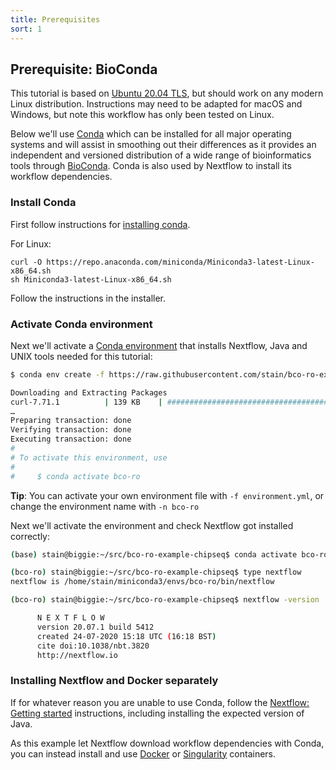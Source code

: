```yaml
---
title: Prerequisites
sort: 1
---
```



## Prerequisite: BioConda

This tutorial is based on [Ubuntu 20.04 TLS](https://releases.ubuntu.com/20.04/), but should work on any modern Linux distribution. Instructions may need to be adapted for macOS and Windows, but note this workflow has only been tested on Linux. 

Below we'll use [Conda](https://conda.io/) which can be installed for all major operating systems and will assist in smoothing out their differences as it provides an independent and versioned distribution of a wide range of bioinformatics tools through [BioConda](https://bioconda.github.io/). Conda is also used by Nextflow to install its workflow dependencies.

### Install Conda

First follow instructions for [installing conda](https://bioconda.github.io/user/install.html#install-conda). 

For Linux:

```
curl -O https://repo.anaconda.com/miniconda/Miniconda3-latest-Linux-x86_64.sh
sh Miniconda3-latest-Linux-x86_64.sh
```

Follow the instructions in the installer.

### Activate Conda environment

Next we'll activate a
[Conda environment](environment.yml) that installs Nextflow,
Java and UNIX tools needed for this tutorial:

```sh
$ conda env create -f https://raw.githubusercontent.com/stain/bco-ro-example-chipseq/master/environment.yml

Downloading and Extracting Packages
curl-7.71.1          | 139 KB    | ##################################################################################################################### | 100% 
…
Preparing transaction: done
Verifying transaction: done
Executing transaction: done
#
# To activate this environment, use
#
#     $ conda activate bco-ro
```

**Tip**: You can activate your own environment file with `-f environment.yml`, or change the environment name with `-n bco-ro`

Next we'll activate the environment and check Nextflow got installed correctly:

```sh
(base) stain@biggie:~/src/bco-ro-example-chipseq$ conda activate bco-ro

(bco-ro) stain@biggie:~/src/bco-ro-example-chipseq$ type nextflow
nextflow is /home/stain/miniconda3/envs/bco-ro/bin/nextflow

(bco-ro) stain@biggie:~/src/bco-ro-example-chipseq$ nextflow -version

      N E X T F L O W
      version 20.07.1 build 5412
      created 24-07-2020 15:18 UTC (16:18 BST)
      cite doi:10.1038/nbt.3820
      http://nextflow.io
```


### Installing Nextflow and Docker separately

If for whatever reason you are unable to use Conda, 
follow the [Nextflow: Getting started](https://www.nextflow.io/) instructions, 
including installing the expected version of Java. 

As this example let Nextflow download workflow dependencies with Conda,
you can instead install and use [Docker](https://www.docker.com/) 
or [Singularity](https://sylabs.io/docs/) containers.